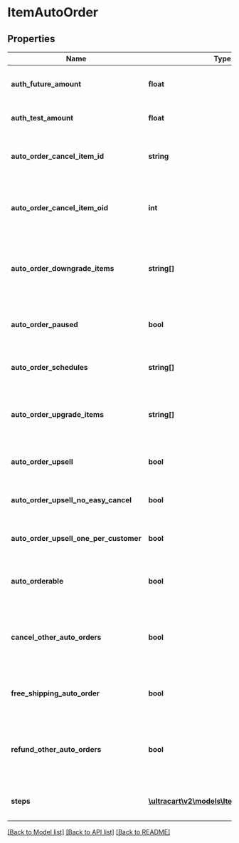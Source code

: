 # ItemAutoOrder

## Properties
Name | Type | Description | Notes
------------ | ------------- | ------------- | -------------
**auth_future_amount** | **float** | Amount to try and authorize for the future rebill | [optional] 
**auth_test_amount** | **float** | Amount to try and test authorize | [optional] 
**auto_order_cancel_item_id** | **string** | Item id to attempt charging the customer for if they cancel | [optional] 
**auto_order_cancel_item_oid** | **int** | Item object identifier to attempt charging the customer for if they cancel | [optional] 
**auto_order_downgrade_items** | **string[]** | List of downgrade items presented to customer service representatives | [optional] 
**auto_order_paused** | **bool** | True if the rebill processing of this item is paused | [optional] 
**auto_order_schedules** | **string[]** | The user selectable schedules that are available | [optional] 
**auto_order_upgrade_items** | **string[]** | List of upgrade items presented to customer service representatives | [optional] 
**auto_order_upsell** | **bool** | True if this item uses a fixed upsell step schedule | [optional] 
**auto_order_upsell_no_easy_cancel** | **bool** | Do not send the easy cancel email to the customer | [optional] 
**auto_order_upsell_one_per_customer** | **bool** | Limit the purchase of this item to one per customer | [optional] 
**auto_orderable** | **bool** | True if this item can be automatically ordered by the customer | [optional] 
**cancel_other_auto_orders** | **bool** | True if other auto orders for this customer should be canceled when this item is ordered | [optional] 
**free_shipping_auto_order** | **bool** | True if the customer should be given free shipping | [optional] 
**refund_other_auto_orders** | **bool** | True if other auto orders for this customer should refunded if this item is refunded. | [optional] 
**steps** | [**\ultracart\v2\models\ItemAutoOrderStep[]**](ItemAutoOrderStep.md) | The rebill steps if this auto order is an upsell | [optional] 

[[Back to Model list]](../README.md#documentation-for-models) [[Back to API list]](../README.md#documentation-for-api-endpoints) [[Back to README]](../README.md)


